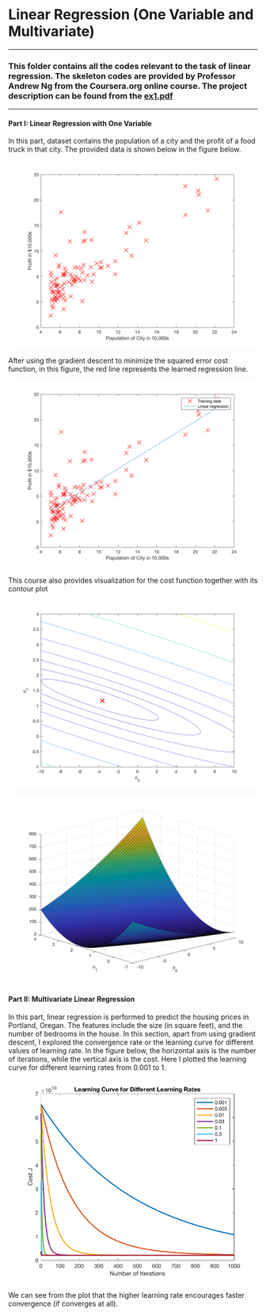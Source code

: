 # Linear Regression (One Variable and Multivariate) #
---
### This folder contains all the codes relevant to the task of linear regression. The skeleton codes are provided by Professor Andrew Ng from the Coursera.org online course. The project description can be found from the [ex1.pdf](https://github.com/ys766/Coursera-Machine-Learning/blob/master/Assignment1/ex1.pdf) 
---
#### Part I: Linear Regression with One Variable
In this part, dataset contains the population of a city and the profit of a food truck in that city. The provided data is shown below in the figure below.

![image1](figures/data1_visualization.png)

After using the gradient descent to minimize the squared error cost function, in this figure, the red line represents the learned regression line. 

![image2](figures/linReg1.png)

This course also provides visualization for the cost function together with its contour plot 

![image3](figures/contour.png) 

![image4](figures/costfunction.png)

#### Part II: Multivariate Linear Regression
In this part, linear regression is performed to predict the housing prices in Portland, Oregan. The features include the size (in square feet), and the number of bedrooms in the house. In this section, apart from using gradient descent, I explored the convergence rate or the learning curve for different values of learning rate. In the figure below, the horizontal axis is the number of iterations, while the vertical axis is the cost. Here I plotted the learning curve for different learning rates from 0.001 to 1.

![image5](figures/learningcurve.png)

We can see from the plot that the higher learning rate encourages faster convergence (if converges at all). 

